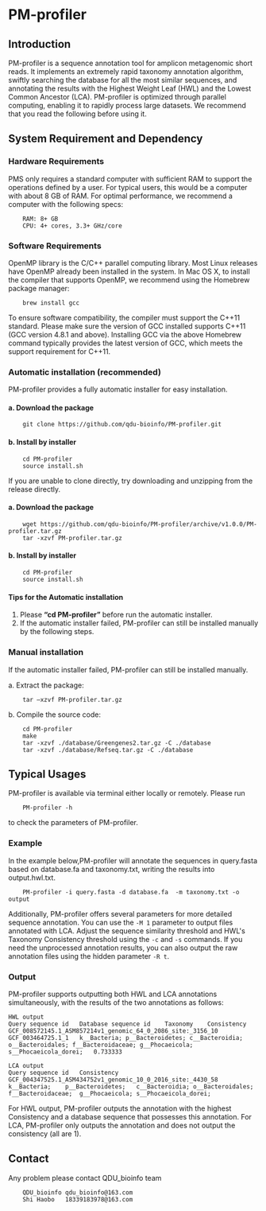 # PM-profiler

## Introduction
PM-profiler is a sequence annotation tool for amplicon metagenomic short reads. It implements an extremely rapid taxonomy annotation algorithm, swiftly searching the database for all the most similar sequences, and annotating the results with the Highest Weight Leaf (HWL) and the Lowest Common Ancestor (LCA). PM-profiler is optimized through parallel computing, enabling it to rapidly process large datasets. 
We recommend that you read the following before using it.
## System Requirement and Dependency
### Hardware Requirements
PMS only requires a standard computer with sufficient RAM to support the operations defined by a user. For typical users, this would be a computer with about 8 GB of RAM. For optimal performance, we recommend a computer with the following specs:
```	
	RAM: 8+ GB
	CPU: 4+ cores, 3.3+ GHz/core
```    
### Software Requirements

OpenMP library is the C/C++ parallel computing library. Most Linux releases have OpenMP already been installed in the system. In Mac OS X, to install the compiler that supports OpenMP, we recommend using the Homebrew package manager:
```
	brew install gcc
```
To ensure software compatibility, the compiler must support the C++11 standard. Please make sure the version of GCC installed supports C++11 (GCC version 4.8.1 and above). Installing GCC via the above Homebrew command typically provides the latest version of GCC, which meets the support requirement for C++11.
### Automatic installation (recommended)

PM-profiler provides a fully automatic installer for easy installation.

#### **a. Download the package**
```
	git clone https://github.com/qdu-bioinfo/PM-profiler.git
```
#### **b. Install by installer**
```
	cd PM-profiler
	source install.sh
```
If you are unable to clone directly, try downloading and unzipping from the release directly.
#### **a. Download the package**
```
	wget https://github.com/qdu-bioinfo/PM-profiler/archive/v1.0.0/PM-profiler.tar.gz
	tar -xzvf PM-profiler.tar.gz
```
#### **b. Install by installer**
```
	cd PM-profiler
	source install.sh
```
#### Tips for the Automatic installation

1. Please **“cd PM-profiler”** before run the automatic installer.
2. If the automatic installer failed, PM-profiler can still be installed manually by the following steps.

### Manual installation

If the automatic installer failed, PM-profiler can still be installed manually.

a. Extract the package:
```
	tar –xzvf PM-profiler.tar.gz
```
b. Compile the source code:
```
	cd PM-profiler
	make
	tar -xzvf ./database/Greengenes2.tar.gz -C ./database
	tar -xzvf ./database/Refseq.tar.gz -C ./database
```
## Typical Usages
PM-profiler is available via terminal either locally or remotely. Please run
```
	PM-profiler -h
```
to check the parameters of PM-profiler.
### Example
In the example below,PM-profiler will annotate the sequences in query.fasta based on database.fa and taxonomy.txt, writing the results into output.hwl.txt.
```
	PM-profiler -i query.fasta -d database.fa  -m taxonomy.txt -o output
```
 Additionally, PM-profiler offers several parameters for more detailed sequence annotation. You can use the ```-M 1``` parameter to output files annotated with LCA. Adjust the sequence similarity threshold and HWL's Taxonomy Consistency threshold using the ```-c``` and ```-s``` commands. If you need the unprocessed annotation results, you can also output the raw annotation files using the hidden parameter ```-R t```.
### Output
PM-profiler supports outputting both HWL and LCA annotations simultaneously, with the results of the two annotations as follows:
```
HWL output
Query sequence id	Database sequence id 	Taxonomy	Consistency
GCF_008572145.1_ASM857214v1_genomic_64_0_2086_site:_3156_10	GCF_003464725.1_1	k__Bacteria; p__Bacteroidetes; c__Bacteroidia; o__Bacteroidales; f__Bacteroidaceae; g__Phocaeicola; s__Phocaeicola_dorei;	0.733333
```
```
LCA output
Query sequence id	Consistency
GCF_004347525.1_ASM434752v1_genomic_10_0_2016_site:_4430_58	k__Bacteria;	p__Bacteroidetes;	c__Bacteroidia;	o__Bacteroidales;	f__Bacteroidaceae;	g__Phocaeicola;	s__Phocaeicola_dorei;
```
For HWL output, PM-profiler outputs the annotation with the highest Consistency and a database sequence that possesses this annotation.
For LCA, PM-profiler only outputs the annotation and does not output the consistency (all are 1).
## Contact

Any problem please contact QDU_bioinfo team
```
	QDU_bioinfo	qdu_bioinfo@163.com
	Shi Haobo	18339183978@163.com
```
